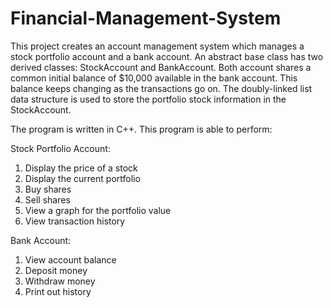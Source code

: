 # Financial-Management-System
This project creates an account management system which manages a stock portfolio account and a bank account. An abstract base class has two derived classes: StockAccount and BankAccount. Both account shares a common initial balance of $10,000 available in the bank account. This balance keeps changing as the transactions go on. The doubly-linked list data structure is used to store the portfolio stock information in the StockAccount.

The program is written in C++. This program is able to perform:

Stock Portfolio Account:
1. Display the price of a stock
2. Display the current portfolio
3. Buy shares 
4. Sell shares
5. View a graph for the portfolio value
6. View transaction history

Bank Account:
1. View account balance
2. Deposit money
3. Withdraw money
4. Print out history
